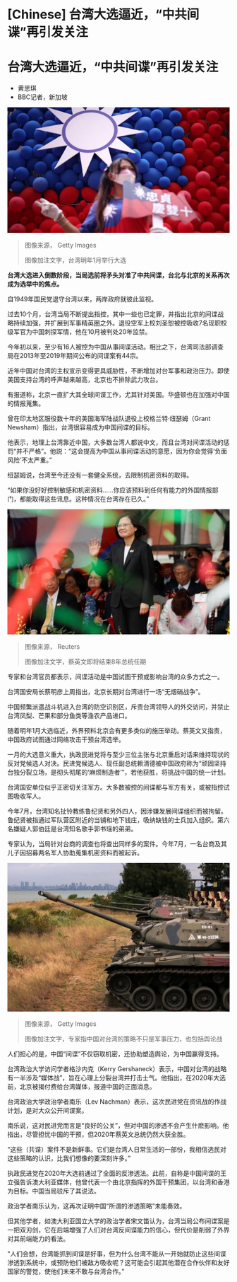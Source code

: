 # [Chinese] 台湾大选逼近，“中共间谍”再引发关注

#  台湾大选逼近，“中共间谍”再引发关注

  * 黄思琪 
  * BBC记者，新加坡 


![A woman poses for photos in front of a Taiwanese flag made with balloons during a fair to mark the National Day at Zhongzhen New Village Cultural Park on October 10, 2023](_131646615_gettyimages-1727402910.jpg)

> 图像来源，  Getty Images
>
> 图像加注文字，台湾明年1月举行大选

**台湾大选进入倒数阶段，当局选前将矛头对准了中共间谍，台北与北京的关系再次成为选举中的焦点。**

自1949年国民党退守台湾以来，两岸政府就彼此监视。

过去10个月，台湾当局不断提出指控，其中一些也已定罪，并指出北京的间谍战略持续加强，并扩展到军事精英圈之外。退役空军上校刘圣恕被控吸收7名现职校级军官为中国刺探军情，他在10月被判处20年监禁。

今年初以来，至少有16人被控为中国从事间谍活动。相比之下，台湾司法部调查局在2013年至2019年期间公布的间谍案有44宗。

近年中国对台湾的主权宣示变得更具威胁性，不断增加对台军事和政治压力。即使美国支持台湾的呼声越来越高，北京也不排除武力攻台。

有报道称，北京一直扩大其全球间谍工作，尤其针对美国。华盛顿也在加强对中国的情报蒐集。

曾在印太地区服役数十年的美国海军陆战队退役上校格兰特·纽瑟姆（Grant Newsham）指出，台湾很容易成为中国间谍的目标。

他表示，地理上台湾靠近中国，大多数台湾人都说中文，而且台湾对间谍活动的惩罚“并不严格”。他説：“这会提高为中国从事间谍活动的意愿，因为你会觉得‘负面风险’不太严重。”

纽瑟姆说，台湾至今还没有一套健全系统，去限制机密资料的取得。

“如果你没好好控制敏感和机密资料......你应该预料到任何有能力的外国情报部门，都能取得这些讯息。这种情况在台湾存在已久。”

![Taiwan's President Tsai Ing- wen](_131627099_1c7deb04d7241872a07b502012c51c75b148620b0_0_2521_16811000x667.jpg)

> 图像来源，  Reuters
>
> 图像加注文字，蔡英文即将结束8年总统任期

专家和台湾官员都表示，间谍活动是中国试图干预或影响台湾的众多方式之一。

台湾国安局长蔡明彦上周指出，北京长期对台湾进行一场“无烟硝战争”。

中国频繁派遣战斗机进入台湾的防空识别区，斥责台湾领导人的外交访问，并禁止台湾凤梨、芒果和部分鱼类等渔农产品进口。

随着明年1月大选临近，外界预料北京会有更多类似的施压举动。蔡英文又指责，中国政府试图通过网络攻击干预台湾选举。

一月的大选意义重大，执政民进党将与至少三位主张与北京重启对话来维持现状的反对党候选人对决。民进党候选人、现任副总统赖清德被中国政府称为“顽固坚持台独分裂立场，是彻头彻尾的‘麻烦制造者’”，若他获胜，将挑战中国的统一计划。

台湾国安单位似乎正密切关注军方。大多数被控的间谍都与军方有关，或被指控试图吸收军人。

今年7月，台湾知名扯铃教练鲁纪贤和另外四人，因涉嫌发展间谍组织而被拘留。鲁纪贤被指通过军队营区附近的当铺和地下钱庄，吸纳缺钱的士兵加入组织。第六名嫌疑人郭伯廷是台湾知名歌手郭书瑶的弟弟。

专家认为，当局针对台商的调查也将查出同样多的案件。今年7月，一名台商及其儿子因招募两名军人协助蒐集机密资料而被起诉。

![As the city of Xiamen, China, is seen in the background, retired M41 “Walker Bulldog” light tanks, which had served the Taiwanese Army for 63 years, are on display by a beach on October 7, 2023 in Kinmen, Taiwan.](_131646617_gettyimages-1726001790.jpg)

> 图像来源，  Getty Images
>
> 图像加注文字，专家指中国对台湾的策略不只是军事压力，也包括舆论战

人们担心的是，中国“间谍”不仅窃取机密，还协助塑造舆论，为中国赢得支持。

台湾政治大学访问学者格沙内克（Kerry Gershaneck）表示，中国对台湾的战略有一半涉及“媒体战”，旨在心理上分裂台湾并打击士气。他指出，在2020年大选前，北京被揭付费给台湾媒体，报道中国的正面消息。

台湾政治大学政治学者南乐（Lev Nachman）表示，这次民进党在资讯战的作战计划，是对大众公开间谍案。

南乐说，这对民进党而言是“良好的公关”，但对中国的渗透不会产生什麽影响。他指出，尽管担忧中国的干预，但2020年蔡英文总统仍然大获全胜。

“这些（共谍）案件不是新鲜事。它们是台湾人日常生活的一部份，我相信选民对这些策略的认识，比我们想像的要深刻许多。”

执政民进党在2020年大选前通过了全面的反渗透法。此前，自称是中国间谍的王立强告诉澳大利亚媒体，他曾代表一个由北京指挥的外国干预集团，以台湾和香港为目标。中国当局驳斥了其说法。

政治学者南乐认为，这再次证明中国“所谓的渗透策略”未能奏效。

但其他学者，如澳大利亚国立大学的政治学者宋文笛认为，台湾当局公布间谍案是一把双刃剑，它在后端增强了人们对台湾反间谍能力的信心，但代价是削弱了外界对其前端能力的看法。

“人们会想，台湾能抓到间谍是好事，但为什么台湾不能从一开始就防止这些间谍渗透到系统中，或预防他们被敌方吸收呢？这可能会引起其他潜在合作伙伴和友好国家的警觉，使他们未来不敢与台湾合作。”



